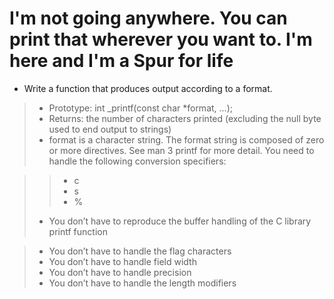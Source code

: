 #  I'm not going anywhere. You can print that wherever you want to. I'm here and I'm a Spur for life

* Write a function that produces output according to a format.
> * Prototype: int _printf(const char *format, ...);
> * Returns: the number of characters printed (excluding the null byte used to end output to strings)
> * format is a character string. The format string is composed of zero or more directives. See man 3 printf for more detail. You need to handle the following conversion specifiers:

> > * c
> > * s
> > * %
> * You don’t have to reproduce the buffer handling of the C library printf function

> * You don’t have to handle the flag characters
> * You don’t have to handle field width
> * You don’t have to handle precision
> * You don’t have to handle the length modifiers
